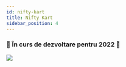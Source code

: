```yaml
---
id: nifty-kart
title: Nifty Kart
sidebar_position: 4
---
```


### 🚧 În curs de dezvoltare pentru 2022 🚧

![](/img/niftykart_v01.png)
